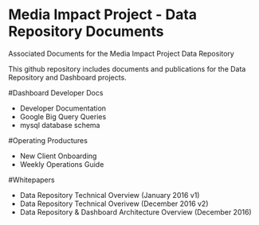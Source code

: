 # Media Impact Project - Data Repository Documents
Associated Documents for the Media Impact Project Data Repository

This github repository includes documents and publications for the Data Repository and Dashboard projects.

#Dashboard Developer Docs
- Developer Documentation
- Google Big Query Queries
- mysql database schema

#Operating Productures
- New Client Onboarding 
- Weekly Operations Guide

#Whitepapers
- Data Repository Technical Overview (January 2016 v1) 
- Data Repository Technical Overivew  (December 2016 v2)
- Data Repository & Dashboard Architecture Overview (December 2016)
